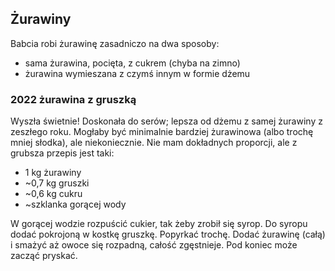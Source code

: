 Żurawiny
--------

Babcia robi żurawinę zasadniczo na dwa sposoby:
- sama żurawina, pocięta, z cukrem (chyba na zimno)
- żurawina wymieszana z czymś innym w formie dżemu


### 2022 żurawina z gruszką

Wyszła świetnie! Doskonała do serów; lepsza od dżemu z samej żurawiny z
zeszłego roku. Mogłaby być minimalnie bardziej żurawinowa (albo trochę mniej
słodka), ale niekoniecznie. Nie mam dokładnych proporcji, ale z grubsza przepis
jest taki:

- 1 kg żurawiny
- ~0,7 kg gruszki
- ~0,6 kg cukru
- ~szklanka gorącej wody

W gorącej wodzie rozpuścić cukier, tak żeby zrobił się syrop. Do syropu dodać
pokrojoną w kostkę gruszkę. Popyrkać trochę. Dodać żurawinę (całą) i smażyć aż
owoce się rozpadną, całość zgęstnieje. Pod koniec może zacząć pryskać.
